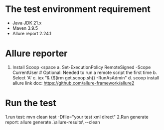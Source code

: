# The test environment requirement 
- Java JDK 21.x
- Maven 3.9.5
- Allure report 2.24.1
 
 # Allure reporter
1. <space>Install Scoop <space
   a.  <space> Set-ExecutionPolicy RemoteSigned -Scope CurrentUser # Optional: Needed to run a remote script the first time  <space>
   b. Select 'A'
   c. iex "& {$(irm get.scoop.sh)} -RunAsAdmin"
   d. scoop install allure
   link doc: https://github.com/allure-framework/allure2
   
# Run the test 
1.run test: mvn clean test -Dfile="your test xml direct"
2.Run generate report: allure generate .\allure-results\ --clean

